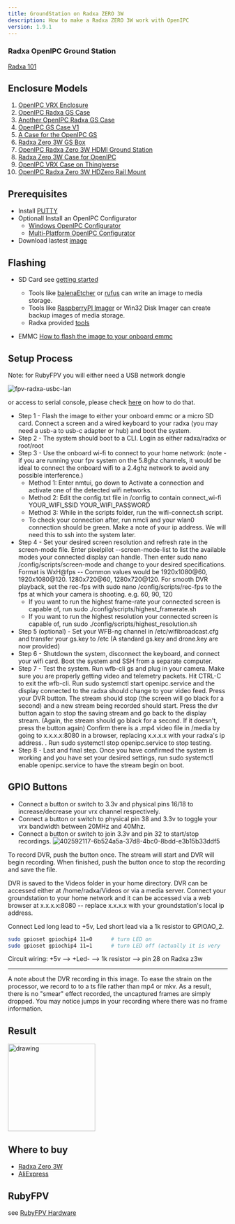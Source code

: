 ```yaml
---
title: GroundStation on Radxa ZERO 3W
description: How to make a Radxa ZERO 3W work with OpenIPC
version: 1.9.1
---
```


### Radxa OpenIPC Ground Station
[Radxa 101](https://wiki.radxa.com/Zero/getting_started)

## Enclosure Models

1. [OpenIPC VRX Enclosure](https://www.printables.com/model/1051224-openipc-vrx-enclosure)
2. [OpenIPC Radxa GS Case](https://www.printables.com/model/967795-openipc-radxa-gs-case)
3. [Another OpenIPC Radxa GS Case](https://www.printables.com/model/979788-another-openipc-radxa-gs-case)
4. [OpenIPC GS Case V1](https://www.printables.com/model/1034290-openipc-gs-case-v1)
5. [A Case for the OpenIPC GS](https://www.printables.com/model/988543-a-case-for-the-openipc-gs)
6. [Radxa Zero 3W GS Box](https://www.printables.com/model/822826-radxa03w-gs_box)
7. [OpenIPC Radxa Zero 3W HDMI Ground Station](https://www.printables.com/model/1020246-openipc-radxa-zero-3w-hdmi-ground-station)
8. [Radxa Zero 3W Case for OpenIPC](https://www.printables.com/model/1054879-radxa-zero-3w-case-for-openipc)
9. [OpenIPC VRX Case on Thingiverse](https://www.thingiverse.com/thing:6680584)
10. [OpenIPC Radxa Zero 3W HDZero Rail Mount](https://www.printables.com/model/811132-openipc-radxa-zero-3w-hdzero-goggle-case-rail-moun/files)

## Prerequisites 

- Install [PUTTY](https://www.putty.org/)
- Optionall Install an OpenIPC Configurator
    - [Windows OpenIPC Configurator](https://github.com/OpenIPC/configurator/releases/)
    - [Multi-Platform OpenIPC Configurator](https://github.com/OpenIPC/openipc-configurator)
- Download lastest [image](https://openipc.org/cameras/vendors/hisilicon/socs/hi3536dv100/download_full_image?flash_size=16&flash_type=nor&fw_release=fpv)

## Flashing

* SD Card see [getting started](https://wiki.radxa.com/Zero/getting_started)
  - Tools like [balenaEtcher](https://etcher.balena.io/) or [rufus](https://rufus.ie/en/) can write an image to media storage.
  - Tools like [RaspberryPI Imager](https://www.raspberrypi.com/software/) or Win32 Disk Imager can create backup images of media storage.
  - Radxa provided [tools](https://dl.radxa.com/tools/)

* EMMC
[How to flash the image to your onboard emmc](https://github.com/OpenIPC/sbc-groundstations/blob/master/radxa_pi_zero_3w/flashing_to_the_onboard_memory.md)

## Setup Process
Note: for RubyFPV you will either need a USB network dongle

![fpv-radxa-usbc-lan](https://github.com/user-attachments/assets/6fe0c218-b4c2-4041-a676-ebb490743a85)

or access to serial console, please check [here](https://wiki.radxa.com/Zero/dev/serial-console) on how to do that.

- Step 1 - Flash the image to either your onboard emmc or a micro SD card. Connect a screen and a wired keyboard to your radxa (you may need a usb-a to usb-c adapter or hub) and boot the system.
- Step 2 - The system should boot to a CLI. Login as either radxa/radxa or root/root
- Step 3 - Use the onboard wi-fi to connect to your home network: (note - if you are running your fpv system on the 5.8ghz channels, it would be ideal to connect the onboard wifi to a 2.4ghz network to avoid any possible interference.)
    - Method 1: Enter nmtui, go down to Activate a connection and activate one of the detected wifi networks.
    - Method 2: Edit the config.txt file in /config to contain connect_wi-fi YOUR_WIFI_SSID YOUR_WIFI_PASSWORD
    - Method 3: While in the scripts folder, run the wifi-connect.sh script.
    - To check your connection after, run nmcli and your wlan0 connection should be green. Make a note of your ip address. We will need this to ssh into the system later.
- Step 4 - Set your desired screen resolution and refresh rate in the screen-mode file. Enter pixelpilot --screen-mode-list to list the available modes your connected display can handle. Then enter sudo nano /config/scripts/screen-mode and change to your desired specifications. Format is WxH@fps -- Common values would be 1920x1080@60, 1920x1080@120. 1280x720@60, 1280x720@120. For smooth DVR playback, set the rec-fps with sudo nano /config/scripts/rec-fps to the fps at which your camera is shooting. e.g. 60, 90, 120
    - If you want to run the highest frame-rate your connected screen is capable of, run sudo ./config/scripts/highest_framerate.sh
    - If you want to run the highest resolution your connected screen is capable of, run sudo ./config/scripts/highest_resolution.sh
- Step 5 (optional) - Set your WFB-ng channel in /etc/wifibroadcast.cfg and transfer your gs.key to /etc (A standard gs.key and drone.key are now provided)
- Step 6 - Shutdown the system, disconnect the keyboard, and connect your wifi card. Boot the system and SSH from a separate computer.
- Step 7 - Test the system. Run wfb-cli gs and plug in your camera. Make sure you are properly getting video and telemetry packets. Hit CTRL-C to exit the wfb-cli. Run sudo systemctl start openipc.service and the display connected to the radxa should change to your video feed. Press your DVR button. The stream should stop (the screen will go black for a second) and a new stream being recorded should start. Press the dvr button again to stop the saving stream and go back to the display stream. (Again, the stream should go black for a second. If it doesn't, press the button again) Confirm there is a .mp4 video file in /media by going to x.x.x.x:8080 in a browser, replacing x.x.x.x with your radxa's ip address. . Run sudo systemctl stop openipc.service to stop testing.
- Step 8 - Last and final step. Once you have confirmed the system is working and you have set your desired settings, run sudo systemctl enable openipc.service to have the stream begin on boot.

## GPIO Buttons
- Connect a button or switch to 3.3v and physical pins 16/18 to increase/decrease your vrx channel respectively. 
- Connect a button or switch to physical pin 38 and 3.3v to toggle your vrx bandwidth between 20MHz and 40Mhz. 
- Connect a button or switch to join 3.3v and pin 32 to start/stop recordings.
![402592117-6b524a5a-37d8-4bc0-8bdd-e3b15b33ddf5](https://github.com/user-attachments/assets/83bf17f5-7504-411e-9544-41adf2a300bb)

To record DVR, push the button once. The stream will start and DVR will begin recording. When finished, push the button once to stop the recording and save the file.

DVR is saved to the Videos folder in your home directory. DVR can be accessed either at /home/radxa/Videos or via a media server. Connect your groundstation to your home network and it can be accessed via a web browser at x.x.x.x:8080 -- replace x.x.x.x with your groundstation's local ip address.

Connect Led long lead to +5v, Led short lead via a 1k resistor to GPIOAO_2.

```bash
sudo gpioset gpiochip4 11=0      # turn LED on
sudo gpioset gpiochip4 11=1      # turn LED off (actually it is very                             # simply lit because i guess logic level 0 is not 0 volts)
```

Circuit wiring: +5v —> +Led- —-> 1k resistor —> pin 28 on Radxa z3w

<hr>

A note about the DVR recording in this image. To ease the strain on the processor, we record to to a ts file rather than mp4 or mkv. As a result, there is no "smear" effect recorded, the uncaptured frames are simply dropped. You may notice jumps in your recording where there was no frame information.

## Result

<img src="https://github.com/user-attachments/assets/43e8552e-9d24-4d7b-9120-cd2fc08a9934" alt="drawing" width="200"/>

## Where to buy

- [Radxa Zero 3W](https://radxa.com/products/zeros/zero3w/#buy)
- [AliExpress](https://www.aliexpress.us/item/3256807428419499.html)

## RubyFPV
see [RubyFPV Hardware](https://rubyfpv.com/hardware.php)
